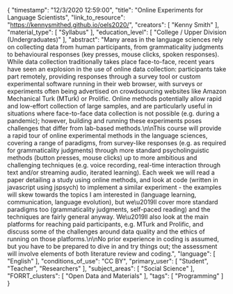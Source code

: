 {
    "timestamp": "12/3/2020 12:59:00",
    "title": "Online Experiments for Language Scientists",
    "link_to_resource": "https://kennysmithed.github.io/oels2020/",
    "creators": [
        "Kenny Smith"
    ],
    "material_type": [
        "Syllabus"
    ],
    "education_level": [
        "College / Upper Division (Undergraduates)"
    ],
    "abstract": "Many areas in the language sciences rely on collecting data from human participants, from grammaticality judgments to behavioural responses (key presses, mouse clicks, spoken responses). While data collection traditionally takes place face-to-face, recent years have seen an explosion in the use of online data collection: participants take part remotely, providing responses through a survey tool or custom experimental software running in their web browser, with surveys or experiments often being advertised on crowdsourcing websites like Amazon Mechanical Turk (MTurk) or Prolific. Online methods potentially allow rapid and low-effort collection of large samples, and are particularly useful in situations where face-to-face data collection is not possible (e.g. during a pandemic); however, building and running these experiments poses challenges that differ from lab-based methods.\n\nThis course will provide a rapid tour of online experimental methods in the language sciences, covering a range of paradigms, from survey-like responses (e.g. as required for grammaticality judgments) through more standard psycholinguistic methods (button presses, mouse clicks) up to more ambitious and challenging techniques (e.g. voice recording, real-time interaction through text and/or streaming audio, iterated learning). Each week we will read a paper detailing a study using online methods, and look at code (written in javascript using jspsych) to implement a similar experiment - the examples will skew towards the topics I am interested in (language learning, communication, language evolution), but we\u2019ll cover more standard paradigms too (grammaticality judgments, self-paced reading) and the techniques are fairly general anyway. We\u2019ll also look at the main platforms for reaching paid participants, e.g. MTurk and Prolific, and discuss some of the challenges around data quality and the ethics of running on those platforms.\n\nNo prior experience in coding is assumed, but you have to be prepared to dive in and try things out; the assessment will involve elements of both literature review and coding.",
    "language": [
        "English"
    ],
    "conditions_of_use": "CC BY",
    "primary_user": [
        "Student",
        "Teacher",
        "Researchers"
    ],
    "subject_areas": [
        "Social Science"
    ],
    "FORRT_clusters": [
        "Open Data and Materials"
    ],
    "tags": [
        "Programming"
    ]
}